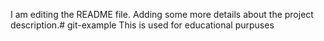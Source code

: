 I am editing the README file. Adding some more details about the project description.# git-example
This is used for educational purpuses
